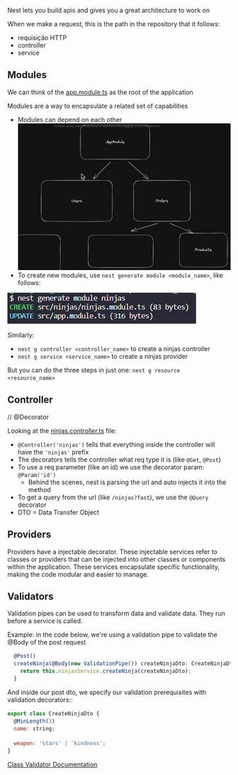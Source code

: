 Nest lets you build apis and gives you a great architecture to work on

When we make a request, this is the path in the repository that it follows:
- requisição HTTP
- controller
- service

## Modules
We can think of the [app.module.ts](../src/app.module.ts) as the root of the application

Modules are a way to encapsulate a related set of capabilities
- Modules can depend on each other
![Modules example](modules_example.png)
- To create new modules, use `nest generate module <module_name>`, like follows:

![New module](new_module.png)

Similarly:
- `nest g controller <controller_name>` to create a ninjas controller
- `nest g service <service_name>` to create a ninjas provider

But you can do the three steps in just one:
`nest g resource <resource_name>`

## Controller
// @Decorator

Looking at the [ninjas.controller.ts](../src/ninjas/ninjas.controller.ts) file:
- `@Controller('ninjas')` tells that everything inside the controller will have the `'ninjas'` prefix
- The decorators tells the controller what req type it is (like `@Get`, `@Post`)
- To use a req parameter (like an id) we use the decorator param: `@Param('id')`
    - Behind the scenes, nest is parsing the url and auto injects it into the method 
- To get a query from the url (like `/ninjas?fast`), we use the `@Query` decorator
- DTO = Data Transfer Object

## Providers
Providers have a injectable decorator. These injectable services refer to classes or providers that can be injected into other classes or components within the application. These services encapsulate specific functionality, making the code modular and easier to manage.

## Validators
Validation pipes can be used to transform data and validate data. They run before a service is called.

Example: in the code below, we're using a validation pipe to validate the @Body of the post request
```javascript
  @Post()
  createNinja(@Body(new ValidationPipe()) createNinjaDto: CreateNinjaDto) {
    return this.ninjasService.createNinja(createNinjaDto);
  }
```
And inside our post dto, we specify our validation prerequisites with validation decorators::
```javascript
export class CreateNinjaDto {
  @MinLength(3)
  name: string;

  weapon: 'stars' | 'kindness';
}
```
[Class Validator Documentation](https://github.com/typestack/class-validator)